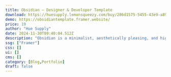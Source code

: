```yaml
---
title: Obsidian — Designer & Developer Template
download: https://huesupply.lemonsqueezy.com/buy/286d1575-5455-43e9-a89b-055724a07a93
demo: https://obsidiantemplate.framer.website/
price: 19
author: "Hue Supply"
date: 2024-11-30T09:40:04.512Z
description: "Obsidian is a minimalist, aesthetically pleasing, and highly customizable Framer template designed for both designers and developers. Add your projects, complete your site, connect your domain, and you're done!"
ssg: ["Framer"]
css: []
ui: []
cms: []
category: [Blog,Portfolio]
draft: false
---
```

